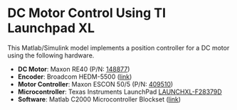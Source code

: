 # DC Motor Control Using TI Launchpad XL

This Matlab/Simulink model implements a position controller for a DC motor using the following hardware.

- **DC Motor**: Maxon RE40 (P/N: [148877](https://www.maxongroup.co.uk/medias/sys_master/root/8992314425374/EN-22-159.pdf))
- **Encoder**: Broadcom HEDM-5500 ([link](https://www.broadcom.com/products/motion-control-encoders/incremental-encoders/transmissive-encoders/hedm-5500b11))
- **Motor Controller**: Maxon ESCON 50/5 (P/N: [409510](https://www.maxongroup.co.uk/medias/sys_master/root/9350561792030/409510-ESCON-50-5-Hardware-Reference-En.pdf))
- **Microcontroller**: Texas Instruments LaunchPad [LAUNCHXL-F28379D](https://www.ti.com/tool/LAUNCHXL-F28379D)
- **Software**: Matlab C2000 Microcontroller Blockset ([link](https://www.ti.com/tool/LAUNCHXL-F28379D))
